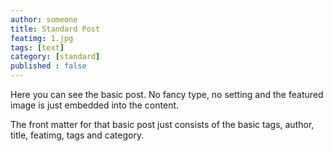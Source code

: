```yaml
---
author: someone
title: Standard Post
featimg: 1.jpg
tags: [text]
category: [standard]
published : false
---
```

Here you can see the basic post. No fancy type, no setting and the featured image is just embedded into the content.

The front matter for that basic post just consists of the basic tags, author, title, featimg, tags and category.
